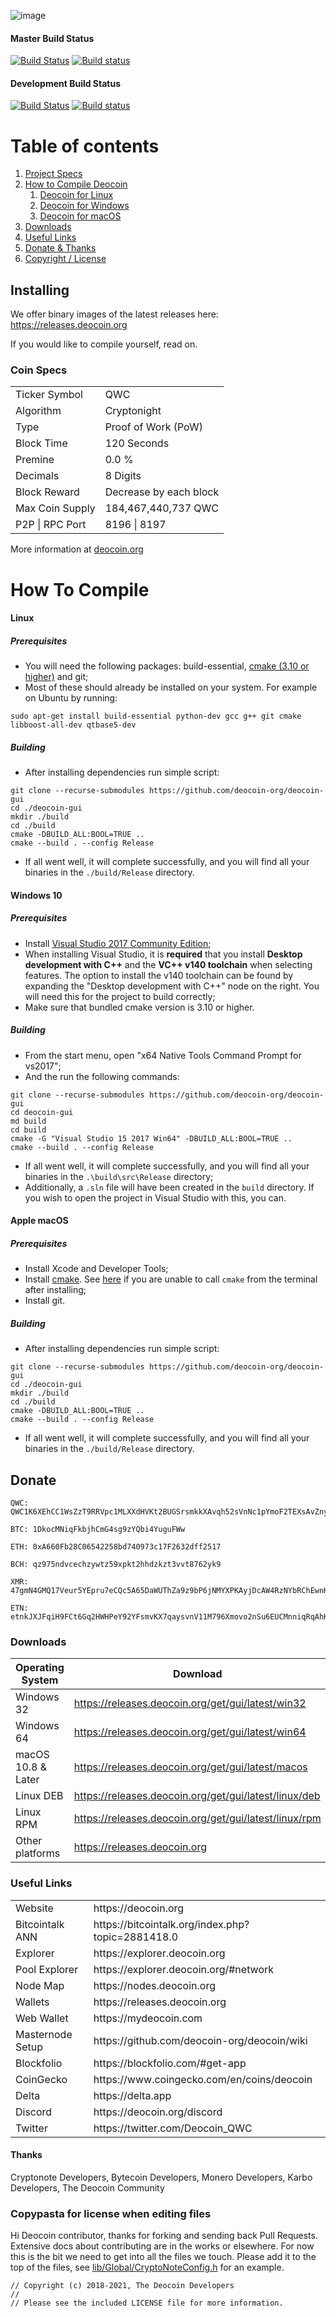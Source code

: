 ![image](https://cdn.deocoin.org/images/press/other/qwc-github-3.png)
#### Master Build Status
[![Build Status](https://travis-ci.org/deocoin-org/deocoin-gui.svg?branch=master)](https://travis-ci.org/deocoin-org/deocoin-gui)
[![Build status](https://ci.appveyor.com/api/projects/status/udpsj8mf5x7s1rt6/branch/master?svg=true)](https://ci.appveyor.com/project/Deocoin/deocoin-gui/branch/master)


#### Development Build Status
[![Build Status](https://travis-ci.org/deocoin-org/deocoin-gui.svg?branch=dev)](https://travis-ci.org/deocoin-org/deocoin-gui) [![Build status](https://ci.appveyor.com/api/projects/status/udpsj8mf5x7s1rt6/branch/dev?svg=true)](https://ci.appveyor.com/project/Deocoin/deocoin-gui/branch/dev)

# Table of contents
1. [Project Specs](#coinspecs)
2. [How to Compile Deocoin](#howtocompile)
    1. [Deocoin for Linux](#build-linux)
    2. [Deocoin for Windows](#build-windows)
    3. [Deocoin for macOS](#build-apple)
3. [Downloads](#downloads)
4. [Useful Links](#usefullinks)
5. [Donate & Thanks](#donate)
6. [Copyright / License](#copypasta)

## Installing <a name="installing"></a>
We offer binary images of the latest releases here: https://releases.deocoin.org

If you would like to compile yourself, read on.

### Coin Specs <a name="coinspecs"></a>
<table>
<tr><td>Ticker Symbol</td><td>QWC</td></tr>
<tr><td>Algorithm</td><td>Cryptonight</td></tr>
<tr><td>Type</td><td>Proof of Work (PoW)</td></tr>
<tr><td>Block Time</td><td>120 Seconds</td></tr>
<tr><td>Premine</td><td>0.0 %</td></tr>
<tr><td>Decimals</td><td>8 Digits</td></tr>
<tr><td>Block Reward</td><td>Decrease by each block</td></tr>
<tr><td>Max Coin Supply </td><td>184,467,440,737 QWC</td></tr>
<tr><td>P2P | RPC Port</td><td>8196 | 8197</td></tr>
</table>

More information at [deocoin.org](https://deocoin.org/)

# How To Compile <a name="howtocompile"></a>

#### Linux  <a name="build-linux"></a>

##### Prerequisites

- You will need the following packages: build-essential, [cmake (3.10 or higher)](https://github.com/deocoin-org/deocoin/wiki/E01.-Install-Cmake-3.10) and git;
- Most of these should already be installed on your system. For example on Ubuntu by running:
```
sudo apt-get install build-essential python-dev gcc g++ git cmake libboost-all-dev qtbase5-dev
```

##### Building

- After installing dependencies run simple script:
```
git clone --recurse-submodules https://github.com/deocoin-org/deocoin-gui
cd ./deocoin-gui
mkdir ./build
cd ./build
cmake -DBUILD_ALL:BOOL=TRUE ..
cmake --build . --config Release
```
- If all went well, it will complete successfully, and you will find all your binaries in the `./build/Release` directory.

#### Windows 10 <a name="build-windows"></a>

##### Prerequisites

- Install [Visual Studio 2017 Community Edition](https://www.visualstudio.com/thank-you-downloading-visual-studio/?sku=Community&rel=15&page=inlineinstall);
- When installing Visual Studio, it is **required** that you install **Desktop development with C++** and the **VC++ v140 toolchain** when selecting features. The option to install the v140 toolchain can be found by expanding the "Desktop development with C++" node on the right. You will need this for the project to build correctly;
- Make sure that bundled cmake version is 3.10 or higher.

##### Building

- From the start menu, open "x64 Native Tools Command Prompt for vs2017";
- And the run the following commands:
```
git clone --recurse-submodules https://github.com/deocoin-org/deocoin-gui
cd deocoin-gui
md build
cd build
cmake -G "Visual Studio 15 2017 Win64" -DBUILD_ALL:BOOL=TRUE ..
cmake --build . --config Release
```
- If all went well, it will complete successfully, and you will find all your binaries in the `.\build\src\Release` directory;
- Additionally, a `.sln` file will have been created in the `build` directory. If you wish to open the project in Visual Studio with this, you can.

#### Apple macOS <a name="build-apple"></a>

##### Prerequisites

- Install Xcode and Developer Tools;
- Install [cmake](https://cmake.org/). See [here](https://stackoverflow.com/questions/23849962/cmake-installer-for-mac-fails-to-create-usr-bin-symlinks) if you are unable to call `cmake` from the terminal after installing;
- Install git.

##### Building

- After installing dependencies run simple script:
```
git clone --recurse-submodules https://github.com/deocoin-org/deocoin-gui
cd ./deocoin-gui
mkdir ./build
cd ./build
cmake -DBUILD_ALL:BOOL=TRUE ..
cmake --build . --config Release
```
- If all went well, it will complete successfully, and you will find all your binaries in the `./build/Release` directory.

## Donate <a name="donate"></a>

```
QWC: QWC1K6XEhCC1WsZzT9RRVpc1MLXXdHVKt2BUGSrsmkkXAvqh52sVnNc1pYmoF2TEXsAvZnyPaZu8MW3S8EWHNfAh7X2xa63P7Y
```
```
BTC: 1DkocMNiqFkbjhCmG4sg9zYQbi4YuguFWw
```
```
ETH: 0xA660Fb28C06542258bd740973c17F2632dff2517
```
```
BCH: qz975ndvcechzywtz59xpkt2hhdzkzt3vvt8762yk9
```
```
XMR: 47gmN4GMQ17Veur5YEpru7eCQc5A65DaWUThZa9z9bP6jNMYXPKAyjDcAW4RzNYbRChEwnKu1H3qt9FPW9CnpwZgNscKawX
```
```
ETN: etnkJXJFqiH9FCt6Gq2HWHPeY92YFsmvKX7qaysvnV11M796Xmovo2nSu6EUCMnniqRqAhKX9AQp31GbG3M2DiVM3qRDSQ5Vwq
```

### Downloads <a name="downloads"></a>
| Operating System | Download                                 |
| ---------------- | ---------------------------------------- |
| Windows 32       | https://releases.deocoin.org/get/gui/latest/win32 |
| Windows 64       | https://releases.deocoin.org/get/gui/latest/win64 |
| macOS 10.8 & Later | https://releases.deocoin.org/get/gui/latest/macos |
| Linux DEB         | https://releases.deocoin.org/get/gui/latest/linux/deb |
| Linux RPM     | https://releases.deocoin.org/get/gui/latest/linux/rpm |
| Other platforms      | https://releases.deocoin.org |

### Useful Links <a name="usefullinks"></a>
<table>
<tr><td>Website</td><td>https://deocoin.org</td></tr>
<tr><td>Bitcointalk ANN</td><td>https://bitcointalk.org/index.php?topic=2881418.0</td></tr>
<tr><td>Explorer</td><td>https://explorer.deocoin.org</td></tr>
<tr><td>Pool Explorer</td><td>https://explorer.deocoin.org/#network</td></tr>
<tr><td>Node Map</td><td>https://nodes.deocoin.org</td></tr>
<tr><td>Wallets</td><td>https://releases.deocoin.org</td></tr>
<tr><td>Web Wallet</td><td>https://mydeocoin.com</td></tr>
<tr><td>Masternode Setup</td><td>https://github.com/deocoin-org/deocoin/wiki</td></tr>
<tr><td>Blockfolio</td><td>https://blockfolio.com/#get-app</td></tr>
<tr><td>CoinGecko</td><td>https://www.coingecko.com/en/coins/deocoin</td></tr>
<tr><td>Delta</td><td>https://delta.app</td></tr>
<tr><td>Discord</td><td>https://deocoin.org/discord</td></tr>
<tr><td>Twitter</td><td>https://twitter.com/Deocoin_QWC</td></tr>
</table>

#### Thanks <a name="thanks"></a>

Cryptonote Developers, Bytecoin Developers, Monero Developers, Karbo Developers, The Deocoin Community

### Copypasta for license when editing files  <a name="copypasta"></a>

Hi Deocoin contributor, thanks for forking and sending back Pull Requests. Extensive docs about contributing are in the works or elsewhere. For now this is the bit we need to get into all the files we touch. Please add it to the top of the files, see [lib/Global/CryptoNoteConfig.h](https://github.com/deocoin-org/deocoin/blob/master/lib/Global/CryptoNoteConfig.h) for an example.

```
// Copyright (c) 2018-2021, The Deocoin Developers
//
// Please see the included LICENSE file for more information.
```
